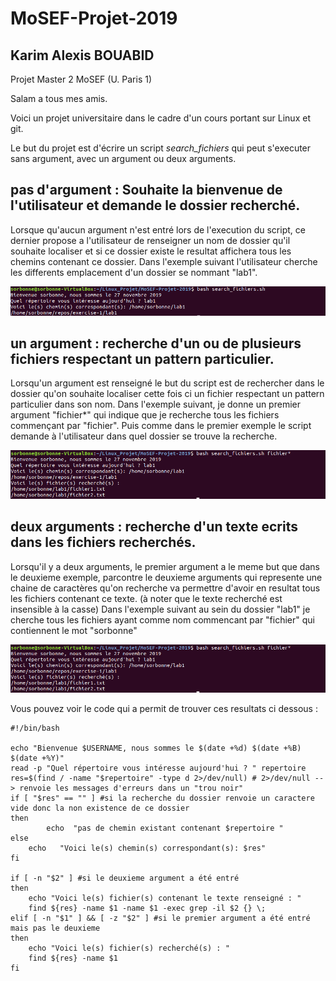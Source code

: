 # MoSEF-Projet-2019
## Karim Alexis BOUABID
Projet Master 2 MoSEF (U. Paris 1)

Salam a tous mes amis.

Voici un projet universitaire dans le cadre d'un cours portant sur Linux et git.

Le but du projet est d'écrire un script *search_fichiers* qui peut s'executer sans argument, avec un argument ou deux arguments.

## pas d'argument : Souhaite la bienvenue de l'utilisateur et demande le dossier recherché.

Lorsque qu'aucun argument n'est entré lors de l'execution du script, ce dernier propose a l'utilisateur de renseigner un nom de dossier qu'il souhaite localiser et si ce dossier existe le resultat affichera tous les chemins contenant ce dossier.
Dans l'exemple suivant l'utilisateur cherche les differents emplacement d'un dossier se nommant "lab1".

![Exemple](https://github.com/Kagnarok75/MoSEF-Projet-2019/blob/master/Images/projet1.png)

## un argument : recherche d'un ou de plusieurs fichiers respectant un pattern particulier.

Lorsqu'un argument est renseigné le but du script est de rechercher dans le dossier qu'on souhaite localiser cette fois ci un fichier respectant un pattern particulier dans son nom.
Dans l'exemple suivant, je donne un premier argument "fichier*" qui indique que je recherche tous les fichiers commençant par "fichier". Puis comme dans le premier exemple le script demande à l'utilisateur dans quel dossier se trouve la recherche.

![Exemple](https://github.com/Kagnarok75/MoSEF-Projet-2019/blob/master/Images/projet2.png)

## deux arguments : recherche d'un texte ecrits dans les fichiers recherchés.

Lorsqu'il y a deux arguments, le premier argument a le meme but que dans le deuxieme exemple, parcontre le deuxieme arguments qui represente une chaine de caractères qu'on recherche va permettre d'avoir en resultat tous les fichiers contenant ce texte. (à noter que le texte recherché est insensible à la casse) 
Dans l'exemple suivant au sein du dossier "lab1" je cherche tous les fichiers ayant comme nom commencant par "fichier" qui contiennent le mot "sorbonne"

![Exemple](https://github.com/Kagnarok75/MoSEF-Projet-2019/blob/master/Images/projet2.png)

Vous pouvez voir le code qui a permit de trouver ces resultats ci dessous :

``` 
#!/bin/bash

echo "Bienvenue $USERNAME, nous sommes le $(date +%d) $(date +%B) $(date +%Y)"
read -p "Quel répertoire vous intéresse aujourd'hui ? " repertoire
res=$(find / -name "$repertoire" -type d 2>/dev/null) # 2>/dev/null --> renvoie les messages d'erreurs dans un "trou noir"
if [ "$res" == "" ] #si la recherche du dossier renvoie un caractere vide donc la non existence de ce dossier
then
        echo  "pas de chemin existant contenant $repertoire "
else
	echo   "Voici le(s) chemin(s) correspondant(s): $res"
fi

if [ -n "$2" ] #si le deuxieme argument a été entré
then
	echo "Voici le(s) fichier(s) contenant le texte renseigné : "
	find ${res} -name $1 -name $1 -exec grep -il $2 {} \;
elif [ -n "$1" ] && [ -z "$2" ] #si le premier argument a été entré mais pas le deuxieme
then
	echo "Voici le(s) fichier(s) recherché(s) : "
	find ${res} -name $1
fi
```

